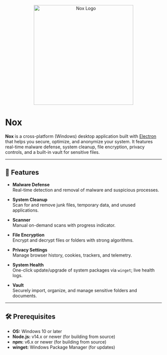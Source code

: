 <p align="center"><img src="https://github.com/user-attachments/assets/32da8790-83e4-400c-830e-fcb82886eeb5" alt="Nox Logo" width="320" /></p>


# Nox

**Nox** is a cross-platform (Windows) desktop application built with [Electron](https://www.electronjs.org/) that helps you secure, optimize, and anonymize your system. It features real-time malware defense, system cleanup, file encryption, privacy controls, and a built-in vault for sensitive files.

---

## 🚀 Features

- **Malware Defense**  
  Real-time detection and removal of malware and suspicious processes.

- **System Cleanup**  
  Scan for and remove junk files, temporary data, and unused applications.

- **Scanner**  
  Manual on-demand scans with progress indicator.

- **File Encryption**  
  Encrypt and decrypt files or folders with strong algorithms.

- **Privacy Settings**  
  Manage browser history, cookies, trackers, and telemetry.

- **System Health**  
  One-click update/upgrade of system packages via `winget`; live health logs.

- **Vault**  
  Securely import, organize, and manage sensitive folders and documents.

---

## 🛠️ Prerequisites

- **OS:** Windows 10 or later  
- **Node.js:** v14.x or newer (for building from source)  
- **npm:** v6.x or newer (for building from source)  
- **winget:** Windows Package Manager (for updates)
